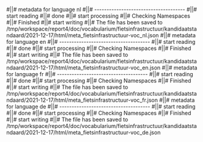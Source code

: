 #||# metadata for language nl
#||# -------------------------------------
#||# start reading
#||# done
#||# start processing
#||# Checking Namespaces
#||# Finished
#||# start writing
#||# The file has been saved to /tmp/workspace/report4/doc/vocabularium/fietsinfrastructuur/kandidaatstandaard/2021-12-17/html/meta_fietsinfrastructuur-voc_nl.json
#||# metadata for language en
#||# -------------------------------------
#||# start reading
#||# done
#||# start processing
#||# Checking Namespaces
#||# Finished
#||# start writing
#||# The file has been saved to /tmp/workspace/report4/doc/vocabularium/fietsinfrastructuur/kandidaatstandaard/2021-12-17/html/meta_fietsinfrastructuur-voc_en.json
#||# metadata for language fr
#||# -------------------------------------
#||# start reading
#||# done
#||# start processing
#||# Checking Namespaces
#||# Finished
#||# start writing
#||# The file has been saved to /tmp/workspace/report4/doc/vocabularium/fietsinfrastructuur/kandidaatstandaard/2021-12-17/html/meta_fietsinfrastructuur-voc_fr.json
#||# metadata for language de
#||# -------------------------------------
#||# start reading
#||# done
#||# start processing
#||# Checking Namespaces
#||# Finished
#||# start writing
#||# The file has been saved to /tmp/workspace/report4/doc/vocabularium/fietsinfrastructuur/kandidaatstandaard/2021-12-17/html/meta_fietsinfrastructuur-voc_de.json
